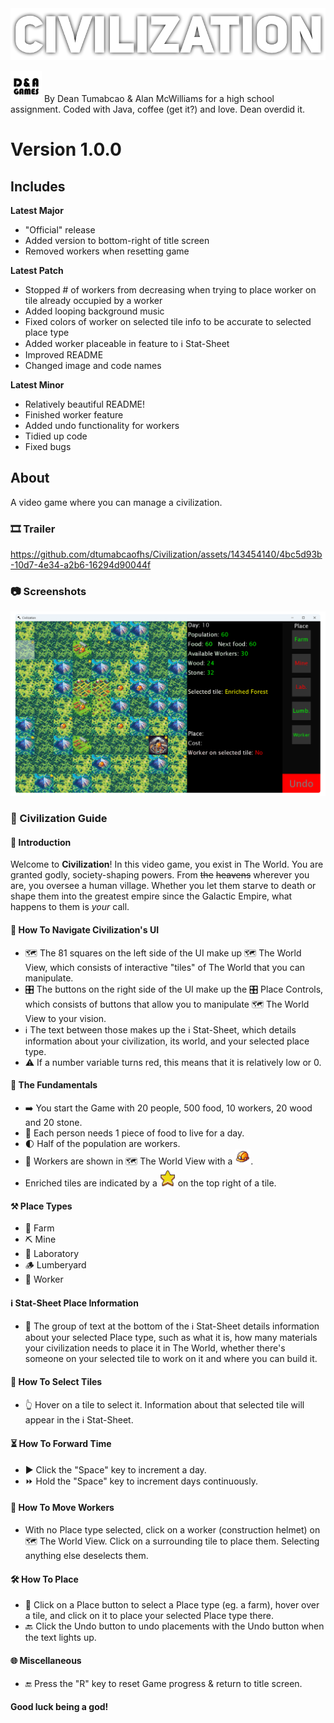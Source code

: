 <img src="images/logo.png">  

<img src="images/D&N Games Logo2.png" width="50"> By Dean Tumabcao & Alan McWilliams for a high school assignment. Coded with Java, coffee (get it?) and love. Dean overdid it.

# Version 1.0.0

## Includes  
**Latest Major**
* "Official" release
* Added version to bottom-right of title screen
* Removed workers when resetting game

**Latest Patch**
* Stopped # of workers from decreasing when trying to place worker on tile already occupied by a worker
* Added looping background music
* Fixed colors of worker on selected tile info to be accurate to selected place type
* Added worker placeable in feature to ℹ️ Stat-Sheet
* Improved README
* Changed image and code names

**Latest Minor**
* Relatively beautiful README!
* Finished worker feature
* Added undo functionality for workers
* Tidied up code
* Fixed bugs

## About
A video game where you can manage a civilization.
### 🎞️ Trailer
https://github.com/dtumabcaofhs/Civilization/assets/143454140/4bc5d93b-10d7-4e34-a2b6-16294d90044f
### 📷 Screenshots
![](images/civilizationScreenshot1.png)  
### 📖 Civilization Guide
#### 👋 Introduction
Welcome to **Civilization**! In this video game, you exist in The World. You are granted godly, society-shaping powers. From ~~the~~ ~~heavens~~ wherever you are, you oversee a human village.
Whether you let them starve to death or shape them into the greatest empire since 
the Galactic Empire, what happens to them is _your_ call.
#### 🧭 How To Navigate Civilization's UI
* 🗺️ The 81 squares on the left side of the UI make up 🗺️ The World View, which consists of interactive "tiles" of The World that you can manipulate.
* 🎛️ The buttons on the right side of the UI make up the 🎛️ Place Controls, 
which consists of buttons that allow you to manipulate 🗺️ The World View to your vision.
* ℹ️ The text between those makes up the ℹ️ Stat-Sheet, which details information
about your civilization, its world, and your selected place type.
* ⚠️ If a number variable turns red, this means that it is relatively low or 0.
#### 🧩 The Fundamentals
* ➡️ You start the Game with 20 people, 500 food, 10 workers, 20 wood and 20 stone.
* 🍉 Each person needs 1 piece of food to live for a day.
* 🌓 Half of the population are workers.
* 👷 Workers are shown in 🗺️ The World View with a <img src="images/worker.png" width="25">.
* Enriched tiles are indicated by a <img src="images/enrichedIcon.png" width="25"> on the top right of a tile.
#### ⚒️ Place Types
* 🌽 Farm
* ⛏️ Mine
* 🧪 Laboratory
* 🪵 Lumberyard
* 👐 Worker
#### ℹ️ Stat-Sheet Place Information
* 🤔 The group of text at the bottom of the ℹ️ Stat-Sheet details information about 
your selected Place type, such as what it is,  how many materials your civilization
needs to place it in The World, whether there's someone on your selected tile to work 
on it and where you can build it.
#### 🔎 How To Select Tiles
* 👆 Hover on a tile to select it. Information about that selected tile will appear 
in the ℹ️ Stat-Sheet.
#### ⏳ How To Forward Time
* ▶️ Click the "Space" key to increment a day.
* ⏩ Hold the "Space" key to increment days continuously.
#### 📌 How To Move Workers
* With no Place type selected, click on a worker (construction helmet) on 🗺️ The 
World View. Click on a surrounding tile to place them. Selecting anything else deselects them.
#### 🛠️ How To Place
* 🔨 Click on a Place button to select a Place type (eg. a farm), hover over a tile, 
and click on it to place your selected Place type there.
* 🔙 Click the Undo button to undo placements with the Undo button when the text 
lights up.
#### 🌐 Miscellaneous
* 🔚 Press the "R" key to reset Game progress & return to title screen.

#### Good luck being a god!
